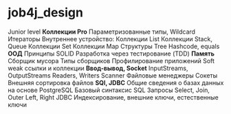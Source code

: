 # job4j_design
Junior level
**Коллекции Pro**
Параметризованные типы, Wildcard
Итераторы
Внутреннее устройство:
Коллекции List
Коллекции Stack, Queue
Коллекции Set
Коллекции Map
Структуры Tree
Hashcode, equals
**ООД**
Принципы SOLID
Разработка через тестирование (TDD)
**Память**
Cборщик мусора
Типы сборщиков
Профилирование приложений
Soft weak ссылки и коллекции
**Ввод-вывод, Socket**
InputStreams, OutputStreams
Readers, Writers
Scanner
Файловые менеджеры
Сокеты
Внешняя сортировка файлов
**SQl, JDBC**
Общие сведения о базах данных на основе PostgreSQL
Базовый синтаксис SQL
Запросы Select, Join, Outer Left, Right
JDBC
Индексирование, внешние ключи, естественные ключи
